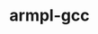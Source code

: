 ---
title: "armpl-gcc"
layout: cache
categories: [package, develop-2023-05-18]
meta: {"versions": ["23.04_gcc-12.2"], "compilers": ["gcc@=12.3.0"], "oss": ["amzn2"], "platforms": ["linux"], "targets": ["neoverse_n1"], "stacks": ["aws-pcluster-neoverse_n1", "aws-pcluster-neoverse_v1", "root"], "num_specs": 2, "num_specs_by_stack": {"root": 2, "aws-pcluster-neoverse_n1": 2, "aws-pcluster-neoverse_v1": 2}}
spec_details: [{"hash": "zyjpekbtrqlkse5wdiuobswwkrni22ja", "compiler": "gcc@=12.3.0", "versions": ["23.04_gcc-12.2"], "os": "amzn2", "platform": "linux", "target": "neoverse_n1", "variants": ["build_system=generic", "~ilp64", "+shared", "threads=openmp"], "stacks": ["root", "aws-pcluster-neoverse_n1", "aws-pcluster-neoverse_v1"], "size": "-", "tarball": "https://binaries.spack.io/develop-2023-05-18/build_cache/linux-amzn2-neoverse_n1/gcc-12.3.0/armpl-gcc-23.04_gcc-12.2/linux-amzn2-neoverse_n1-gcc-12.3.0-armpl-gcc-23.04_gcc-12.2-zyjpekbtrqlkse5wdiuobswwkrni22ja.spack"}, {"hash": "4hffz6jxpjb4tmf6qtnb33rnv5bwehqz", "compiler": "gcc@=12.3.0", "versions": ["23.04_gcc-12.2"], "os": "amzn2", "platform": "linux", "target": "neoverse_n1", "variants": ["build_system=generic", "~ilp64", "+shared", "threads=none"], "stacks": ["root", "aws-pcluster-neoverse_n1", "aws-pcluster-neoverse_v1"], "size": "-", "tarball": "https://binaries.spack.io/develop-2023-05-18/build_cache/linux-amzn2-neoverse_n1/gcc-12.3.0/armpl-gcc-23.04_gcc-12.2/linux-amzn2-neoverse_n1-gcc-12.3.0-armpl-gcc-23.04_gcc-12.2-4hffz6jxpjb4tmf6qtnb33rnv5bwehqz.spack"}]
---